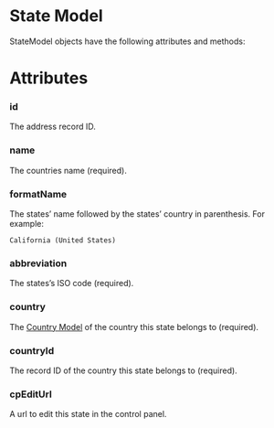 # State Model
StateModel objects have the following attributes and methods:

# Attributes

### id
The address record ID.

### name
The countries name (required).

### formatName

The states’ name followed by the states’ country in parenthesis. For example:

`California (United States)`

### abbreviation
The states’s ISO code (required).

### country
The [Country Model](country-model.md) of the country this state belongs to (required).

### countryId
The record ID of the country this state belongs to (required).

### cpEditUrl
A url to edit this state in the control panel.

